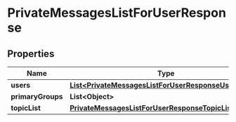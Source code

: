 

# PrivateMessagesListForUserResponse


## Properties

| Name | Type | Description | Notes |
|------------ | ------------- | ------------- | -------------|
|**users** | [**List&lt;PrivateMessagesListForUserResponseUsersInner&gt;**](PrivateMessagesListForUserResponseUsersInner.md) |  |  [optional] |
|**primaryGroups** | **List&lt;Object&gt;** |  |  [optional] |
|**topicList** | [**PrivateMessagesListForUserResponseTopicList**](PrivateMessagesListForUserResponseTopicList.md) |  |  [optional] |



